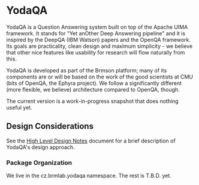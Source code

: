YodaQA
======

YodaQA is a Question Answering system built on top of the Apache UIMA
framework.  It stands for "Yet anOther Deep Answering pipeline" and it
is inspired by the DeepQA (IBM Watson) papers and the OpenQA framework.
Its goals are practicality, clean design and maximum simplicity - we
believe that other nice features like usability for research will flow
naturally from this.

YodaQA is developed as part of the Brmson platform; many of its components
are or will be based on the work of the good scientists at CMU (bits of
OpenQA, the Ephyra project).  We follow a significantly different (more
flexible, we believe) architecture compared to OpenQA, though.

The current version is a work-in-progress snapshot that does nothing
useful yet.

## Design Considerations

See the [High Level Design Notes](docs/HIGHLEVEL.md) document for
a brief description of YodaQA's design approach.

### Package Organization

We live in the cz.brmlab.yodaqa namespace. The rest is T.B.D. yet.
